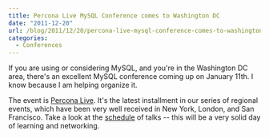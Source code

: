 ```yaml
---
title: Percona Live MySQL Conference comes to Washington DC
date: "2011-12-20"
url: /blog/2011/12/20/percona-live-mysql-conference-comes-to-washington-dc/
categories:
  - Conferences
---
```

If you are using or considering MySQL, and you're in the Washington DC area, there's an excellent MySQL conference coming up on January 11th. I know because I am helping organize it.

The event is [Percona Live](http://www.percona.com/live/dc-2012/). It's the latest installment in our series of regional events, which have been very well received in New York, London, and San Francisco. Take a look at the [schedule](http://www.percona.com/live/dc-2012/schedule/) of talks -- this will be a very solid day of learning and networking.


